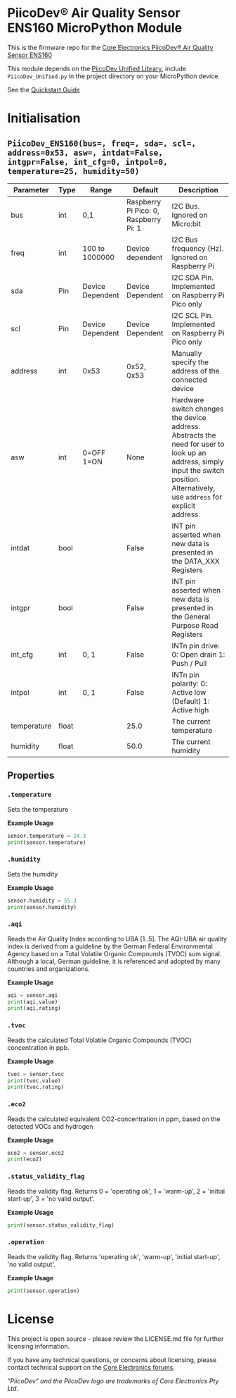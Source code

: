 # PiicoDev® Air Quality Sensor ENS160 MicroPython Module

This is the firmware repo for the [Core Electronics PiicoDev® Air Quality Sensor ENS160](https://core-electronics.com.au/catalog/product/view/sku/CE08560)

This module depends on the [PiicoDev Unified Library](https://github.com/CoreElectronics/CE-PiicoDev-Unified), include `PiicoDev_Unified.py` in the project directory on your MicroPython device.

See the [Quickstart Guide](https://piico.dev/p23)

# Initialisation

## `PiicoDev_ENS160(bus=, freq=, sda=, scl=, address=0x53, asw=, intdat=False, intgpr=False, int_cfg=0, intpol=0, temperature=25, humidity=50)`
| Parameter   | Type  | Range            | Default                               | Description |
| ----------- | ----- | ---------------- | ------------------------------------- | --- |
| bus         | int   | 0,1              | Raspberry Pi Pico: 0, Raspberry Pi: 1 | I2C Bus.  Ignored on Micro:bit |
| freq        | int   | 100 to 1000000   | Device dependent                      | I2C Bus frequency (Hz).  Ignored on Raspberry Pi |
| sda         | Pin   | Device Dependent | Device Dependent                      | I2C SDA Pin. Implemented on Raspberry Pi Pico only |
| scl         | Pin   | Device Dependent | Device Dependent                      | I2C SCL Pin. Implemented on Raspberry Pi Pico only |
| address     | int   | 0x53             | 0x52, 0x53                            | Manually specify the address of the connected device |
| asw         | int   | 0=OFF 1=ON       | None                                  | Hardware switch changes the device address. Abstracts the need for user to look up an address, simply input the switch position. Alternatively, use `address` for explicit address. |
| intdat      | bool  |                  | False                                 | INT pin asserted when new data is presented in the DATA_XXX Registers |
| intgpr      | bool  |                  | False                                 | INT pin asserted when new data is presented in the General Purpose Read Registers 
| int_cfg     | int   | 0, 1             | False                                 | INTn pin drive: 0: Open drain 1: Push / Pull |
| intpol      | int   | 0, 1             | False                                 | INTn pin polarity: 0: Active low (Default) 1: Active high |
| temperature | float |                  | 25.0                                  | The current temperature |
| humidity    | float |                  | 50.0                                  | The current humidity |

## Properties

### `.temperature`
Sets the temperature

**Example Usage**
```python
sensor.temperature = 24.3
print(sensor.temperature)
```

### `.humidity`
Sets the humidity

**Example Usage**
```python
sensor.humidity = 55.3
print(sensor.humidity)
```

### `.aqi`
Reads the Air Quality Index according to UBA [1..5].  The AQI-UBA air quality index is derived from a guideline by the German Federal Environmental Agency based on a Total Volatile Organic Compounds (TVOC) sum signal. Although a local, German guideline, it is referenced and adopted by many countries and organizations.

**Example Usage**
```python
aqi = sensor.aqi
print(aqi.value)
print(aqi.rating)
```

### `.tvoc`
Reads the calculated Total Volatile Organic Compounds (TVOC) concentration in ppb.

**Example Usage**
```python
tvoc = sensor.tvoc
print(tvoc.value)
print(tvoc.rating)
```

### `.eco2`
Reads the calculated equivalent CO2-concentration in ppm, based on the detected VOCs and hydrogen

**Example Usage**
```python
eco2 = sensor.eco2
print(eco2)
```

### `.status_validity_flag`
Reads the validity flag.  Returns 0 = 'operating ok', 1 = 'warm-up', 2 = 'initial start-up', 3 = 'no valid output'.

**Example Usage**
```python
print(sensor.status_validity_flag)
```

### `.operation`
Reads the validity flag.  Returns 'operating ok', 'warm-up', 'initial start-up', 'no valid output'.

**Example Usage**
```python
print(sensor.operation)
```

# License
This project is open source - please review the LICENSE.md file for further licensing information.

If you have any technical questions, or concerns about licensing, please contact technical support on the [Core Electronics forums](https://forum.core-electronics.com.au/).

*\"PiicoDev\" and the PiicoDev logo are trademarks of Core Electronics Pty Ltd.*
